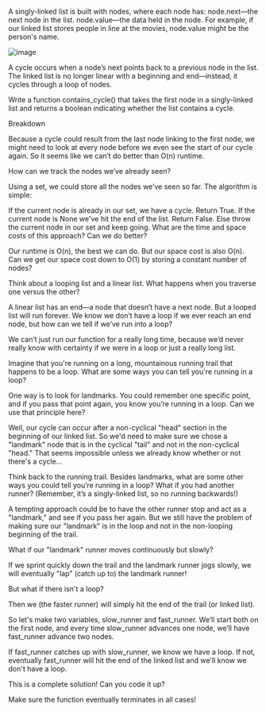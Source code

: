 A singly-linked list is built with nodes, where each node has:
  node.next—the next node in the list.
  node.value—the data held in the node. For example, if our linked list stores people in line at the movies, node.value might be the person's name.
  
![image](https://user-images.githubusercontent.com/32676744/134116682-47292a92-8d45-4c79-99f1-7439300d112c.png)

A cycle occurs when a node’s next points back to a previous node in the list. 
The linked list is no longer linear with a beginning and end—instead, it cycles through a loop of nodes.

Write a function contains_cycle() that takes the first node in a singly-linked list and returns a boolean indicating whether the list contains a cycle.

Breakdown

Because a cycle could result from the last node linking to the first node, we might need to look at every node before we even see the start of our cycle again. 
So it seems like we can’t do better than O(n) runtime.

How can we track the nodes we’ve already seen?

Using a set, we could store all the nodes we’ve seen so far. The algorithm is simple:

If the current node is already in our set, we have a cycle. Return True.
If the current node is None we've hit the end of the list. Return False.
Else throw the current node in our set and keep going.
What are the time and space costs of this approach? Can we do better?

Our runtime is O(n), the best we can do. But our space cost is also O(n). 
Can we get our space cost down to O(1) by storing a constant number of nodes?

Think about a looping list and a linear list. What happens when you traverse one versus the other?

A linear list has an end—a node that doesn’t have a next node. But a looped list will run forever. 
We know we don’t have a loop if we ever reach an end node, but how can we tell if we’ve run into a loop?

We can’t just run our function for a really long time, because we’d never really know with certainty if we were in a loop or just a really long list.

Imagine that you're running on a long, mountainous running trail that happens to be a loop. What are some ways you can tell you're running in a loop?

One way is to look for landmarks. You could remember one specific point, and if you pass that point again, you know you’re running in a loop. Can we use that principle here?

Well, our cycle can occur after a non-cyclical "head" section in the beginning of our linked list. 
So we'd need to make sure we chose a "landmark" node that is in the cyclical "tail" and not in the non-cyclical "head." 
That seems impossible unless we already know whether or not there's a cycle...

Think back to the running trail. Besides landmarks, what are some other ways you could tell you’re running in a loop? 
What if you had another runner? (Remember, it’s a singly-linked list, so no running backwards!)

A tempting approach could be to have the other runner stop and act as a "landmark," and see if you pass her again. 
But we still have the problem of making sure our "landmark" is in the loop and not in the non-looping beginning of the trail.

What if our "landmark" runner moves continuously but slowly?

If we sprint quickly down the trail and the landmark runner jogs slowly, we will eventually "lap" (catch up to) the landmark runner!

But what if there isn't a loop?

Then we (the faster runner) will simply hit the end of the trail (or linked list).

So let's make two variables, slow_runner and fast_runner. 
We’ll start both on the first node, and every time slow_runner advances one node, we’ll have fast_runner advance two nodes.

If fast_runner catches up with slow_runner, we know we have a loop. 
If not, eventually fast_runner will hit the end of the linked list and we'll know we don't have a loop.

This is a complete solution! Can you code it up?

Make sure the function eventually terminates in all cases!
